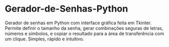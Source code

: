 # Gerador-de-Senhas-Python
Gerador de senhas em Python com interface gráfica feita em Tkinter. Permite definir o tamanho da senha, gerar combinações seguras de letras, números e símbolos, e copiar o resultado para a área de transferência com um clique. Simples, rápido e intuitivo.

